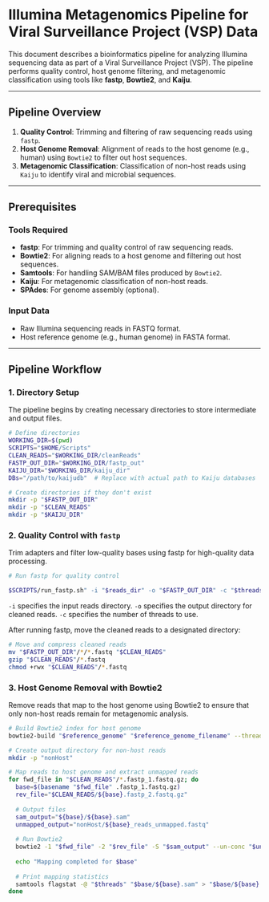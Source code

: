 # Illumina Metagenomics Pipeline for Viral Surveillance Project (VSP) Data

This document describes a bioinformatics pipeline for analyzing Illumina sequencing data as part of a Viral Surveillance Project (VSP). The pipeline performs quality control, host genome filtering, and metagenomic classification using tools like **fastp**, **Bowtie2**, and **Kaiju**.

---

## Pipeline Overview

1. **Quality Control**: Trimming and filtering of raw sequencing reads using `fastp`.
2. **Host Genome Removal**: Alignment of reads to the host genome (e.g., human) using `Bowtie2` to filter out host sequences.
3. **Metagenomic Classification**: Classification of non-host reads using `Kaiju` to identify viral and microbial sequences.

---

## Prerequisites

### Tools Required

- **fastp**: For trimming and quality control of raw sequencing reads.
- **Bowtie2**: For aligning reads to a host genome and filtering out host sequences.
- **Samtools**: For handling SAM/BAM files produced by `Bowtie2`.
- **Kaiju**: For metagenomic classification of non-host reads.
- **SPAdes**: For genome assembly (optional).

### Input Data

- Raw Illumina sequencing reads in FASTQ format.
- Host reference genome (e.g., human genome) in FASTA format.

---

## Pipeline Workflow

### 1. Directory Setup

The pipeline begins by creating necessary directories to store intermediate and output files.

```bash
# Define directories
WORKING_DIR=$(pwd)
SCRIPTS="$HOME/Scripts"
CLEAN_READS="$WORKING_DIR/cleanReads"
FASTP_OUT_DIR="$WORKING_DIR/fastp_out"
KAIJU_DIR="$WORKING_DIR/kaiju_dir"
DBs="/path/to/kaijudb"  # Replace with actual path to Kaiju databases

# Create directories if they don't exist
mkdir -p "$FASTP_OUT_DIR"
mkdir -p "$CLEAN_READS"
mkdir -p "$KAIJU_DIR"
```
### 2. Quality Control with ```fastp```

Trim adapters and filter low-quality bases using fastp for high-quality data processing.

```bash
# Run fastp for quality control

$SCRIPTS/run_fastp.sh" -i "$reads_dir" -o "$FASTP_OUT_DIR" -c "$threads"
```
```-i``` specifies the input reads directory.
```-o``` specifies the output directory for cleaned reads.
```-c``` specifies the number of threads to use.

After running fastp, move the cleaned reads to a designated directory:

```bash
# Move and compress cleaned reads
mv "$FASTP_OUT_DIR"/*/*.fastq "$CLEAN_READS"
gzip "$CLEAN_READS"/*.fastq
chmod +rwx "$CLEAN_READS"/*.fastq
```
### 3. Host Genome Removal with Bowtie2

Remove reads that map to the host genome using Bowtie2 to ensure that only non-host reads remain for metagenomic analysis.

```bash
# Build Bowtie2 index for host genome
bowtie2-build "$reference_genome" "$reference_genome_filename" --threads "$threads"

# Create output directory for non-host reads
mkdir -p "nonHost"

# Map reads to host genome and extract unmapped reads
for fwd_file in "$CLEAN_READS"/*.fastp_1.fastq.gz; do
  base=$(basename "$fwd_file" .fastp_1.fastq.gz)
  rev_file="$CLEAN_READS/${base}.fastp_2.fastq.gz"
  
  # Output files
  sam_output="${base}/${base}.sam"
  unmapped_output="nonHost/${base}_reads_unmapped.fastq"
  
  # Run Bowtie2
  bowtie2 -1 "$fwd_file" -2 "$rev_file" -S "$sam_output" --un-conc "$unmapped_output" --threads "$threads" -x "$reference_genome_filename"
  
  echo "Mapping completed for $base"
  
  # Print mapping statistics
  samtools flagstat -@ "$threads" "$base/${base}.sam" > "$base/${base}.flagstat"
done
```
